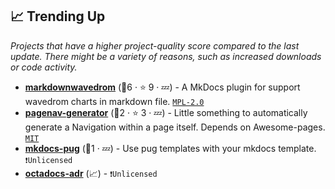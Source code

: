 ## 📈 Trending Up

_Projects that have a higher project-quality score compared to the last update. There might be a variety of reasons, such as increased downloads or code activity._

- <b><a href="https://github.com/kuri65536/mkdocs-wavedrom-plugin">markdownwavedrom</a></b> (🥉6 ·  ⭐ 9 · 💤) - A MkDocs plugin for support wavedrom charts in markdown file. <code><a href="http://bit.ly/3postzC">MPL-2.0</a></code> <code><img src="https://cdn.icon-icons.com/icons2/1465/PNG/512/701electricplug_100845.png" style="display:inline;" width="13" height="13"></code>
- <b><a href="https://github.com/Andre601/mkdocs-pagenav-generator">pagenav-generator</a></b> (🥉2 ·  ⭐ 3 · 💤) - Little something to automatically generate a Navigation within a page itself. Depends on Awesome-pages. <code><a href="http://bit.ly/34MBwT8">MIT</a></code> <code><img src="https://cdn.icon-icons.com/icons2/1465/PNG/512/701electricplug_100845.png" style="display:inline;" width="13" height="13"></code>
- <b><a href="https://github.com/vzhong/mkdocs_pug">mkdocs-pug</a></b> (🥉1 · 💤) - Use pug templates with your mkdocs template. <code>❗Unlicensed</code>
- <b><a href="{}">octadocs-adr</a></b> (📈) -  <code>❗Unlicensed</code> <code><img src="https://cdn.icon-icons.com/icons2/1465/PNG/512/701electricplug_100845.png" style="display:inline;" width="13" height="13"></code>

